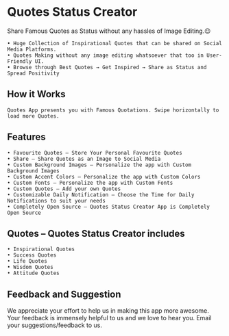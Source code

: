 # Quotes Status Creator
Share Famous Quotes as Status without any hassles of Image Editing.😉
	
    • Huge Collection of Inspirational Quotes that can be shared on Social Media Platforms.
    • Quotes Making without any image editing whatsoever that too in User-Friendly UI.
    • Browse through Best Quotes → Get Inspired → Share as Status and Spread Positivity

## How it Works

	Quotes App presents you with Famous Quotations. Swipe horizontally to load more Quotes. 

## Features

    • Favourite Quotes – Store Your Personal Favourite Quotes
    • Share – Share Quotes as an Image to Social Media
    • Custom Background Images – Personalize the app with Custom Background Images
    • Custom Accent Colors – Personalize the app with Custom Colors
    • Custom Fonts – Personalize the app with Custom Fonts
    • Custom Quotes – Add your own Quotes
    • Customizable Daily Notification – Choose the Time for Daily Notifications to suit your needs
    • Completely Open Source – Quotes Status Creator App is Completely Open Source

## Quotes – Quotes Status Creator includes

    • Inspirational Quotes
    • Success Quotes
    • Life Quotes
    • Wisdom Quotes
    • Attitude Quotes

## Feedback and Suggestion

We appreciate your effort to help us in making this app more awesome. Your feedback is immensely helpful to us and we love to hear you. Email your suggestions/feedback to us.
